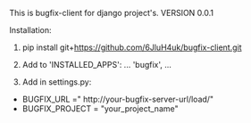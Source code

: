 This is bugfix-client for django project's.
VERSION 0.0.1

Installation:

1) pip install git+https://github.com/6JluH4uk/bugfix-client.git

2) Add to 'INSTALLED_APPS':
    ...
    'bugfix',
    ...

3) Add in settings.py:

 - BUGFIX_URL =" http://your-bugfix-server-url/load/"
 - BUGFIX_PROJECT = "your_project_name"
